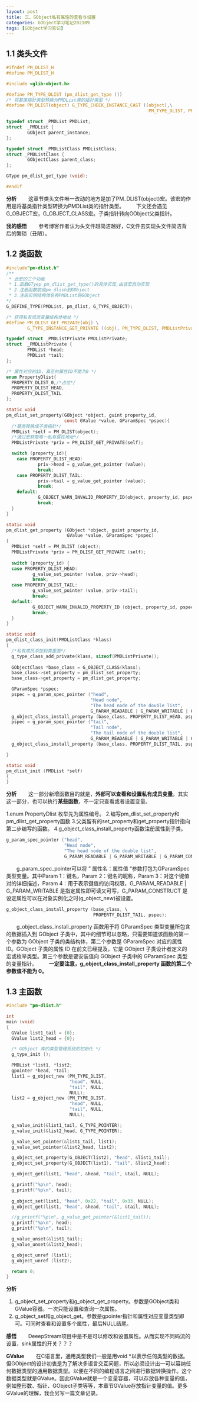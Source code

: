 ```yaml
---
layout: post
title: 三、GObject私有属性的查看与设置
categories: GObject学习笔记202109
tags: [GObject学习笔记]
---
```


## 1.1 类头文件

```c
#ifndef PM_DLIST_H
#define PM_DLIST_H

#include <glib-object.h>

#define PM_TYPE_DLIST (pm_dlist_get_type ())
/* 将基类指针类型转换为PMDList类的指针类型 */
#define PM_DLIST(object) G_TYPE_CHECK_INSTANCE_CAST ((object),\
                                                      PM_TYPE_DLIST, PMDList)

typedef struct _PMDList PMDList;
struct  _PMDList {
        GObject parent_instance;
};

typedef struct _PMDListClass PMDListClass;
struct _PMDListClass {
        GObjectClass parent_class;
};

GType pm_dlist_get_type (void);

#endif
```

**分析**
&emsp;&emsp;这章节类头文件唯一改动的地方是加了PM_DLIST(object)宏。该宏的作用是将基类指针类型转换为PMDList类的指针类型。
&emsp;&emsp;下文还会遇见G_OBJECT宏，G_OBJECT_CLASS宏。子类指针转向GObject父类指针。

**我的感悟**
&emsp;&emsp;参考博客作者认为头文件越简洁越好，C文件去实现头文件简洁背后的繁琐（丑陋）。
## 1.2 类函数

```c
#include"pm-dlist.h"
/**
 * 此宏的三个功能
 * 1.函数GTyep pm_dlist_get_type()的具体实现,由该宏自动实现
 * 2.注册函数前缀pm_dlish到GObject
 * 3.注册实例结构体名称PMDList到GObject
*/
G_DEFINE_TYPE(PMDList, pm_dlist, G_TYPE_OBJECT);

/* 获得私有成员变量结构体地址 */
#define PM_DLIST_GET_PRIVATE(obj) \
        G_TYPE_INSTANCE_GET_PRIVATE ((obj), PM_TYPE_DLIST, PMDListPrivate)

typedef struct _PMDListPrivate PMDListPrivate;
struct  _PMDListPrivate {
        PMDList *head;
        PMDList *tail;
};

/* 属性对应的ID，真正的属性ID不能为0 */
enum PropertyDlist{
  PROPERTY_DLIST_0,/*占位*/
  PROPERTY_DLIST_HEAD,
  PROPERTY_DLIST_TAIL
};

static void
pm_dlist_set_property(GObject *object, guint property_id,
                      const GValue *value, GParamSpec *pspec){
  /*基类转换成子类指针*/
  PMDList *self = PM_DLIST(object);
  /*通过宏获取唯一私有属性地址*/
  PMDListPrivate *priv = PM_DLIST_GET_PRIVATE(self);

  switch (property_id){
    case PROPERTY_DLIST_HEAD:
            priv->head = g_value_get_pointer (value);
            break;
    case PROPERTY_DLIST_TAIL:
            priv->tail = g_value_get_pointer (value);
            break;
    default:
            G_OBJECT_WARN_INVALID_PROPERTY_ID(object, property_id, pspec);
            break;
  }
}

static void
pm_dlist_get_property (GObject *object, guint property_id,
                       GValue *value, GParamSpec *pspec)
{
  PMDList *self = PM_DLIST (object);
  PMDListPrivate *priv = PM_DLIST_GET_PRIVATE (self);
  
  switch (property_id) {
  case PROPERTY_DLIST_HEAD:
          g_value_set_pointer (value, priv->head);
          break;
  case PROPERTY_DLIST_TAIL:
          g_value_set_pointer (value, priv->tail);
          break;
  default:
          G_OBJECT_WARN_INVALID_PROPERTY_ID (object, property_id, pspec);
          break;
  }
}

static void
pm_dlist_class_init(PMDListClass *klass)
{
  /*私有成员添加到类里面*/
  g_type_class_add_private(klass, sizeof(PMDListPrivate));
  
  GObjectClass *base_class = G_OBJECT_CLASS(klass);
  base_class->set_property = pm_dlist_set_property;
  base_class->get_property = pm_dlist_get_property;

  GParamSpec *pspec;
  pspec = g_param_spec_pointer ("head",
                                "Head node",
                                "The head node of the double list",
                                G_PARAM_READABLE | G_PARAM_WRITABLE | G_PARAM_CONSTRUCT);
  g_object_class_install_property (base_class, PROPERTY_DLIST_HEAD, pspec);
  pspec = g_param_spec_pointer ("tail",
                                "Tail node",
                                "The tail node of the double list",
                                G_PARAM_READABLE | G_PARAM_WRITABLE | G_PARAM_CONSTRUCT);
  g_object_class_install_property (base_class, PROPERTY_DLIST_TAIL, pspec);

}

static void
pm_dlist_init (PMDList *self)
{
}
```
**分析**
&emsp;&emsp;这一部分新增函数目的就是，**外部可以查看和设置私有成员变量**。其实这一部分，也可以执行**某些函数**，不一定只查看或者设置变量。

 1.enum PropertyDlist 枚举先为属性编号。
 2.编写pm_dlist_set_property和pm_dlist_get_property函数
 3.父类留有的set_property和get_property指针指向第二步编写的函数。
 4.g_object_class_install_property函数注册属性到子类。

```c
g_param_spec_pointer ("head",
                      "Head node",
                      "The head node of the double list",
                      G_PARAM_READABLE | G_PARAM_WRITABLE | G_PARAM_CONSTRUCT);
```
&emsp;&emsp;g_param_spec_pointer可以将 ” 属性名：属性值 “参数打包为GParamSpec类型变量。其中Param 1：键名，Param 2：键名的昵称，Param 3：对这个键值对的详细描述，Param 4：用于表示键值的访问权限，G_PARAM_READABLE | G_PARAM_WRITABLE 是指定属性即可读又可写，G_PARAM_CONSTRUCT 是设定属性可以在对象实例化之时(g_object_new)被设置。

```c
g_object_class_install_property (base_class, \
                                 PROPERTY_DLIST_TAIL, pspec);
```

&emsp;&emsp;g_object_class_install_property 函数用于将 GParamSpec 类型变量所包含的数据插入到 GObject 子类中，其中的细节可以忽略，只需要知道该函数的第一个参数为 GObject 子类的类结构体，第二个参数是 GParamSpec 对应的属性 ID。GObject 子类的属性 ID 在前文已经提及，它是 GObject 子类设计者定义的宏或枚举类型。第三个参数是要安装值向 GObject 子类中的 GParamSpec 类型的变量指针。
&emsp;&emsp;**一定要注意，g_object_class_install_property 函数的第二个参数值不能为 0。**
## 1.3 主函数

```c
#include "pm-dlist.h"

int
main (void)
{
  GValue list1_tail = {0};
  GValue list2_head = {0};

  /* GObject 库的类型管理系统的初始化 */
  g_type_init ();

  PMDList *list1, *list2;
  gpointer *head, *tail;
  list1 = g_object_new (PM_TYPE_DLIST,
                        "head", NULL,
                        "tail", NULL,
                        NULL);
  list2 = g_object_new (PM_TYPE_DLIST,
                        "head", NULL,
                        "tail", NULL,
                        NULL);

  g_value_init(&list1_tail, G_TYPE_POINTER);
  g_value_init(&list2_head, G_TYPE_POINTER);

  g_value_set_pointer(&list1_tail, list1);
  g_value_set_pointer(&list2_head, list2);

  g_object_set_property(G_OBJECT(list2), "head", &list1_tail);
  g_object_set_property(G_OBJECT(list1), "tail", &list2_head);

  g_object_get(list1, "head", &head, "tail", &tail, NULL);

  g_printf("%p\n", head);
  g_printf("%p\n", tail);
  
  g_object_set(list1, "head", 0x22, "tail", 0x33, NULL);
  g_object_get(list1, "head", &head, "tail", &tail, NULL);

  //g_printf("%p\n", g_value_get_pointer(&list1_tail));
  g_printf("%p\n", head);
  g_printf("%p\n", tail);

  g_value_unset(&list1_tail);
  g_value_unset(&list2_head);

  g_object_unref (list1);
  g_object_unref (list2);

  return 0;
}
```
**分析**

 1. g_object_set_property和g_object_get_property。参数是GObject类和GValue容器。一次只能设置和查询一次属性。
 2. g_object_set和g_object_get。参数是gpointer指针和属性对应变量类型即可。可同时查看和设置多个属性，最后NULL结尾。

**感悟**
&emsp;&emsp;DeeepStream项目中是不是可以修改和设置属性。从而实现不同码流的设置，sink属性的开关？？？
 
**GValue**
&emsp;&emsp;在C语言里，通用类型我们一般是用void *以表示任何类型的数据。但GObject的设计初衷是为了解决多语言交互问题，所以必须设计出一可以容纳任何数据类型的通用数据类型。以便在不同的编程语言之间进行数据转换操作。这个数据类型就是GValue。因此GValue就是一个变量容器，可以存放各种变量的值，例如整形数、指针、GObject子类等等，本章节GValue存放指针变量的值。更多GValue的理解，我会另写一篇文章记录。